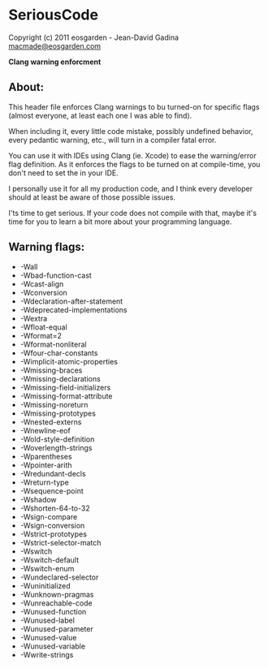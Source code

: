 SeriousCode
===========

Copyright (c) 2011 eosgarden - Jean-David Gadina <macmade@eosgarden.com>

**Clang warning enforcment**

About:
------

This header file enforces Clang warnings to bu turned-on for specific flags (almost everyone, at least each one I was able to find).

When including it, every little code mistake, possibly undefined behavior, every pedantic warning, etc., will turn in a compiler fatal error.

You can use it with IDEs using Clang (ie. Xcode) to ease the warning/error flag definition.
As it enforces the flags to be turned on at compile-time, you don't need to set the in your IDE.

I personally use it for all my production code, and I think every developer should at least be aware of those possible issues.

I'ts time to get serious.
If your code does not compile with that, maybe it's time for you to learn a bit more about your programming language.

Warning flags:
--------------

 * -Wall
 * -Wbad-function-cast
 * -Wcast-align
 * -Wconversion
 * -Wdeclaration-after-statement
 * -Wdeprecated-implementations
 * -Wextra
 * -Wfloat-equal
 * -Wformat=2
 * -Wformat-nonliteral
 * -Wfour-char-constants
 * -Wimplicit-atomic-properties
 * -Wmissing-braces
 * -Wmissing-declarations
 * -Wmissing-field-initializers
 * -Wmissing-format-attribute
 * -Wmissing-noreturn
 * -Wmissing-prototypes
 * -Wnested-externs
 * -Wnewline-eof
 * -Wold-style-definition
 * -Woverlength-strings
 * -Wparentheses
 * -Wpointer-arith
 * -Wredundant-decls
 * -Wreturn-type
 * -Wsequence-point
 * -Wshadow
 * -Wshorten-64-to-32
 * -Wsign-compare
 * -Wsign-conversion
 * -Wstrict-prototypes
 * -Wstrict-selector-match
 * -Wswitch
 * -Wswitch-default
 * -Wswitch-enum
 * -Wundeclared-selector
 * -Wuninitialized
 * -Wunknown-pragmas
 * -Wunreachable-code
 * -Wunused-function
 * -Wunused-label
 * -Wunused-parameter
 * -Wunused-value
 * -Wunused-variable
 * -Wwrite-strings
